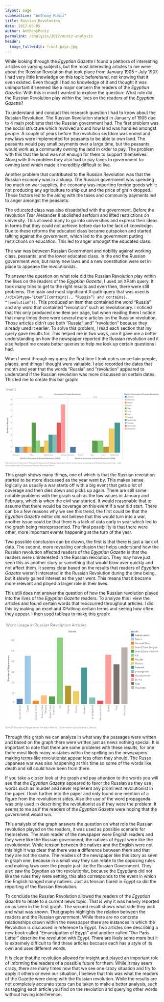 ```yaml
---
layout: page
subheadline: "Anthony Muniz"
title: Russian Revolution
date: 2017-05-05
author: AnthonyMuniz
permalink: /analysis/2017/muniz-analysis
header:
  image_fullwidth: front-page.jpg
---
```

While looking through the *Egyptian Gazette* I found a plethora of interesting articles on varying subjects, but the most interesting articles to me were about the Russian Revolution that took place from January 1905 – July 1907. I had very little knowledge on this topic beforehand, not knowing that it even existed. Even though I had no knowledge of it and thought it was unimportant it seemed like a major concern the readers of the *Egyptian Gazette*. With this in mind I wanted to explore the question: What role did the Russian Revolution play within the lives on the readers of the *Egyptian Gazette*?

To understand and conduct this research question I had to know about the Russian Revolution. The Russian Revolution started in January of 1905 due to 4 main problems that the Russian government had. The first problem was the social structure which revolved around how land was handled amongst people. A couple of years before the revolution serfdom was ended and new laws were implemented for peasants to be able to own land. The peasants would pay small payments over a large time, but the peasants would work as a community owning the land in order to pay. The problem with this that the land was not enough for them to support themselves. Along with this problem they also had to pay taxes to government for owning land which made it incredibly difficult to live.

Another problem that contributed to the Russian Revolution was that the Russian economy was in a slump. The Russian government was spending too much on war supplies, the economy was importing foreign goods while not producing any agriculture to ship out and the price of grain dropped. These factors led to the along with the taxes and community payments led to anger amongst the peasants.

The educated class was also dissatisfied with the government. Before the revolution Tsar Alexander II abolished serfdom and lifted restrictions on university. This allowed many to go into universities and express their ideas in forms that they could not achieve before due to the lack of knowledge. Due to these reforms the educated class became outspoken and started talking against the government, which led to the government putting restrictions on education. This led to anger amongst the educated class.

The war was between Russian Government and nobility against working class, peasants, and the lower educated class. In the end the Russian government won, but many new laws and a new constitution were set in place to appease the revolutionists.  

To answer the question on what role did the Russian Revolution play within the lives on the readers of the *Egyptian Gazette*, I used an XPath query. It took many tries to get to the right results and even then, there were still problems. The main and most significant X-path query that was used is `//div[@type=“item”][contains(., “Russia”) and contains(., “revolution”)]`. This produced an item that contained the word “Russia” and any word that contained “revolution” such as revolutionary. I noticed that this only produced one item per page, but when reading them I notice that many times there were several more articles on the Russian revolution. Those articles didn’t use both “Russia” and” “revolution” because they already used it earlier. To solve this problem, I read each section that my query gave results for. This helped me in two ways, one it gave me a better understanding on how the newspaper reported the Russian revolution and it also helped me create better queries to help me look up certain questions I had.

When I went through my query the first time I took notes on certain people, places, and things I thought were valuable. I also recorded the dates that month and year that the words “Russia” and “revolution” appeared to understand if the Russian revolution was more discussed on certain dates. This led me to create this bar graph:

![Graph of the occurrences of Russian Revolution](muniz-Graph-of-occurrences.png)

This graph shows many things, one of which is that the Russian revolution started to be more discussed as the year went by. This makes sense logically as usually a war starts off with a big event that gets a lot of coverage and then dies down and picks up again. There are still some notable problems with the graph such as the low values in January and February, which is when the civil war started. It would reasonable that to assume that there would be coverage on this event if a war did start. There can be a few reasons why we see this trend, the first could be that the *Egyptian Gazette* editor did not believe that this would turn into a war, another issue could be that there is a lack of data early in year which led to the graph being misrepresented. The final possibility is that there were other, more important events happening at the turn of the year.

Two possible conclusion can be drawn, the first is that there is just a lack of data. The second, more revealing conclusion that helps understand how the Russian revolution affected readers of the *Egyptian Gazette* is that the readers were uninterested in the Russian revolution. They may have just seen this as another story or something that would blow over quickly and not affect them. It seems clear based on the results that readers of *Egyptian Gazette* weren’t interested in the Russian Revolution during the time being, but it slowly gained interest as the year went. This means that it became more relevant and played a larger role in their lives.

This still does not answer the question of how the Russian revolution played into the lives of the *Egyptian Gazette* readers. To analyze this I view the articles and found certain words that reoccurred throughout articles. I did this by making an excel and XPathing certain terms and seeing how often they appear. I then used tableau to make this graph:

![Word Usage Graph](muniz-Word-usage.png)

Through this graph we can analyze in what way the passages were written and based on the graph there were written just as news nothing special. It is important to note that there are some problems with these results, for one there most likely many mistakes within the spelling on the newspapers making terms like revolutionist appear less often they should. The Russo Japanese war was also happening at this time so some of the words like death and kill could have been from there.

If you take a closer look at the graph and pay attention to the words you will see that the *Egyptian Gazette* appeared to favor the Russian as they use words such as murder and never represent any prominent revolutionist in the paper. I look further into the paper and only found one mention of a figure from the revolutionist sides. Also the use of the word propaganda was only used in describing the revolutionist as if they were the problem. It seems to me as if the readers of the *Egyptian Gazette* were hoping that the government would win.

This analysis of the graph answers the question on what role the Russian revolution played on the readers, it was used as possible scenario for themselves. The main reader of the newspaper were English readers and they were like the Russian government, the natives of Egypt were like the revolutionist. While tension between the natives and the English were not this high it was clear that there was a difference between them and that they are not the same. The readers of the newspaper like this story as seen in graph one, because in a small way they can relate to the opposing rules and making laws over the people just like the Russian Government. They also saw the Egyptian as the revolutionist, because the Egyptians did not like the rules they were setting, this also corresponds to the event in which the English hanged many natives. Just as tension flared in Egypt so did the reporting of the Russian Revolution.

To conclude the Russian Revolution allowed the readers of the *Egyptian Gazette* to relate to a current news topic. That is why it was heavily reported on as seen in the first graph. The second result shows what side they pick and what was shown. That graphs highlights the relation between the readers and the Russian government. While there are no concrete relationships drawn within the newspaper there are instances in which the Revolution is discussed in reference to Egypt. Two articles one describing a new book called “Emancipation of Egypt” and another called “Our Paris Letter” describe the revolution with Egypt. There are likely some more but it is extremely difficult to find these articles because each has a style of its own and uses different words.

It is clear that the revolution allowed for insight and played an important role of informing the readers of a possible future for them. While it may seem crazy, there are many times now that we see one crazy situation and try to apply it others or even our situation, I believe that this was what the readers of the Gazette were doing with the Russian revolution. While the results are not completely accurate steps can be taken to make a better analysis, such as tagging each article you find on the revolution and querying other words without having interference.
